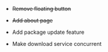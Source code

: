 * ~~Remove floating button~~

* ~~Add about page~~

* Add package update feature
* Make download service concurrent